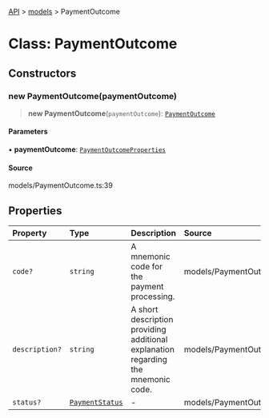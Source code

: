 [API](../../index.md) > [models](../index.md) > PaymentOutcome

# Class: PaymentOutcome

## Constructors

### new PaymentOutcome(paymentOutcome)

> **new PaymentOutcome**(`paymentOutcome`): [`PaymentOutcome`](PaymentOutcome.md)

#### Parameters

▪ **paymentOutcome**: [`PaymentOutcomeProperties`](../interfaces/PaymentOutcomeProperties.md)

#### Source

models/PaymentOutcome.ts:39

## Properties

| Property | Type | Description | Source |
| :------ | :------ | :------ | :------ |
| `code?` | `string` | A mnemonic code for the payment processing. | models/PaymentOutcome.ts:32 |
| `description?` | `string` | A short description providing additional explanation regarding the mnemonic code. | models/PaymentOutcome.ts:37 |
| `status?` | [`PaymentStatus`](../type-aliases/PaymentStatus.md) | - | models/PaymentOutcome.ts:27 |

